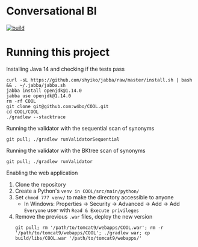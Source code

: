 # Conversational BI

[![build](https://github.com/big-unibo/Conversational-BI/actions/workflows/build.yml/badge.svg)](https://github.com/big-unibo/Conversational-BI/actions/workflows/build.yml)

# Running this project

Installing Java 14 and checking if the tests pass

    curl -sL https://github.com/shyiko/jabba/raw/master/install.sh | bash && . ~/.jabba/jabba.sh
    jabba install openjdk@1.14.0
    jabba use openjdk@1.14.0
    rm -rf COOL
    git clone git@github.com:w4bo/COOL.git
    cd COOL/COOL
    ./gradlew --stacktrace

Running the validator with the sequential scan of synonyms

    git pull; ./gradlew runValidatorSequential


Running the validator with the BKtree scan of synonyms

    git pull; ./gradlew runValidator

Enabling the web application

1. Clone the repository
2. Create a Python's `venv in COOL/src/main/python/`
3. Set `chmod 777 venv/` to make the directory accessible to anyone
    - In Windows: Properties -> Security -> Advanced -> Add -> Add `Everyone` user with `Read & Execute privileges`
4.  Remove the previous `.war` files, deploy the new version
    ```
    git pull; rm '/path/to/tomcat9/webapps/COOL.war'; rm -r '/path/to/tomcat9/webapps/COOL'; ./gradlew war; cp build/libs/COOL.war '/path/to/tomcat9/webapps/'
    ```
